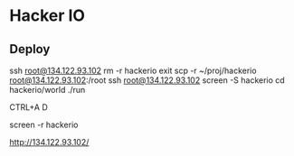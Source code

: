 # Hacker IO

## Deploy
ssh root@134.122.93.102
rm -r hackerio
exit
scp -r ~/proj/hackerio root@134.122.93.102:/root
ssh root@134.122.93.102
screen -S hackerio
cd hackerio/world
./run

CTRL+A D

screen -r hackerio

http://134.122.93.102/
